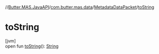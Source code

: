 //[Butter.MAS.JavaAPI](../../../index.md)/[com.butter.mas.data](../index.md)/[MetadataDataPacket](index.md)/[toString](to-string.md)

# toString

[jvm]\
open fun [toString](to-string.md)(): [String](https://docs.oracle.com/javase/8/docs/api/java/lang/String.html)